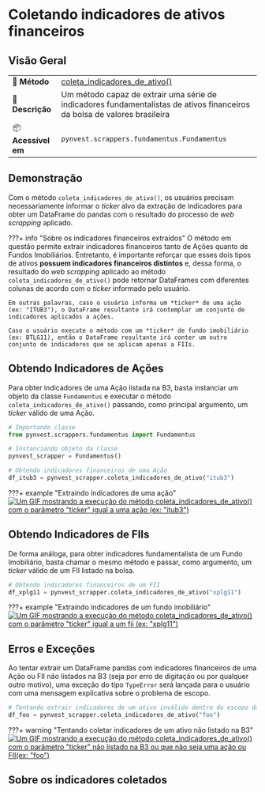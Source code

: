 # Coletando indicadores de ativos financeiros

## Visão Geral

| | |
| :-- | :-- |
| 🚀 **Método** | [coleta_indicadores_de_ativo()](../../mkdocstrings/scrappers/fundamentus.md/#pynvest.scrappers.fundamentus.Fundamentus.coleta_indicadores_de_ativo) |
| 📄 **Descrição** | Um método capaz de extrair uma série de indicadores fundamentalistas de ativos financeiros da bolsa de valores brasileira |
| 📦 **Acessível em** | `pynvest.scrappers.fundamentus.Fundamentus` |

## Demonstração

Com o método `coleta_indicadores_de_ativo()`, os usuários precisam necessariamente informar o *ticker* alvo da extração de indicadores para obter um DataFrame do pandas com o resultado do processo de *web scrapping* aplicado.

???+ info "Sobre os indicadores financeiros extraídos"
    O método em questão permite extrair indicadores financeiros tanto de Ações quanto de Fundos Imobiliários. Entretanto, é importante reforçar que esses dois tipos de ativos **possuem indicadores financeiros distintos** e, dessa forma, o resultado do *web scrapping* aplicado ao método `coleta_indicadores_de_ativo()` pode retornar DataFrames com diferentes colunas de acordo com o *ticker* informado pelo usuário.

    Em outras palavras, caso o usuário informa um *ticker* de uma ação (ex: "ITUB3"), o DataFrame resultante irá contemplar um conjunto de indicadores aplicados a ações.

    Caso o usuário execute o método com um *ticker* de fundo imobiliário (ex: BTLG11), então o DataFrame resultante irá conter um outro conjunto de indicadores que se aplicam apenas a FIIs.

## Obtendo Indicadores de Ações

Para obter indicadores de uma Ação listada na B3, basta instanciar um objeto da classe `Fundamentus` e executar o método `coleta_indicadores_de_ativo()` passando, como principal argumento, um *ticker* válido de uma Ação.

```python
# Importando classe
from pynvest.scrappers.fundamentus import Fundamentus

# Instanciando objeto da classe
pynvest_scrapper = Fundamentus()

# Obtendo indicadores financeiros de uma Ação
df_itub3 = pynvest_scrapper.coleta_indicadores_de_ativo("itub3")
```

???+ example "Extraindo indicadores de uma ação"
    [![Um GIF mostrando a execução do método coleta_indicadores_de_ativo() com o parâmetro "ticker" igual a uma ação (ex: "itub3")](https://github.com/ThiagoPanini/pynvest/blob/docs/atualizacao-de-documentacao/docs/assets/gifs/pynvest-coleta_indicadores_de_ativo_acao.gif?raw=true)](https://github.com/ThiagoPanini/pynvest/blob/docs/atualizacao-de-documentacao/docs/assets/gifs/pynvest-coleta_indicadores_de_ativo_acao.gif?raw=true)


## Obtendo Indicadores de FIIs

De forma análoga, para obter indicadores fundamentalista de um Fundo Imobiliário, basta chamar o mesmo método e passar, como argumento, um *ticker* válido de um FII listado na bolsa.

```python
# Obtendo indicadores financeiros de um FII
df_xplg11 = pynvest_scrapper.coleta_indicadores_de_ativo("xplg11")
```

???+ example "Extraindo indicadores de um fundo imobiliário"
    [![Um GIF mostrando a execução do método coleta_indicadores_de_ativo() com o parâmetro "ticker" igual a um fii (ex: "xplg11")](https://github.com/ThiagoPanini/pynvest/blob/docs/atualizacao-de-documentacao/docs/assets/gifs/pynvest-coleta_indicadores_de_ativo_fii.gif?raw=true)](https://github.com/ThiagoPanini/pynvest/blob/docs/atualizacao-de-documentacao/docs/assets/gifs/pynvest-coleta_indicadores_de_ativo_fii.gif?raw=true)


## Erros e Exceções

Ao tentar extrair um DataFrame pandas com indicadores financeiros de uma Ação ou FII não listados na B3 (seja por erro de digitação ou por qualquer outro motivo), uma exceção do tipo `TypeError` será lançada para o usuário com uma mensagem explicativa sobre o problema de escopo.

```python
# Tentando extrair indicadores de um ativo inválido dentro do escopo do método
df_foo = pynvest_scrapper.coleta_indicadores_de_ativo("foo")
```

???+ warning "Tentando coletar indicadores de um ativo não listado na B3"
    [![Um GIF mostrando a execução do método coleta_indicadores_de_ativo() com o parâmetro "ticker" não listado na B3 ou que não seja uma ação ou FII(ex: "foo")](https://github.com/ThiagoPanini/pynvest/blob/docs/atualizacao-de-documentacao/docs/assets/gifs/pynvest-coleta_indicadores_de_ativo_foo.gif?raw=true)](https://github.com/ThiagoPanini/pynvest/blob/docs/atualizacao-de-documentacao/docs/assets/gifs/pynvest-coleta_indicadores_de_ativo_foo.gif?raw=true)


## Sobre os indicadores coletados

